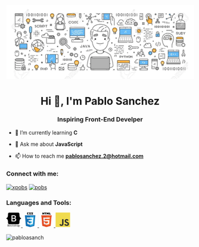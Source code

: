 ![logo](https://github.com/PabloASanch/PabloASanch/blob/main/GithubBanner2.png)
<h1 align="center">Hi 👋, I'm Pablo Sanchez</h1>
<h3 align="center">Inspiring Front-End Develper</h3>

- 🌱 I’m currently learning **C**

- 💬 Ask me about **JavaScript**

- 📫 How to reach me **pablosanchez.2@hotmail.com**

<h3 align="left">Connect with me:</h3>
<p align="left">
<a href="https://instagram.com/xpobs" target="blank"><img align="center" src="https://raw.githubusercontent.com/rahuldkjain/github-profile-readme-generator/master/src/images/icons/Social/instagram.svg" alt="xpobs" height="30" width="40" /></a>
<a href="https://www.youtube.com/c/pobs" target="blank"><img align="center" src="https://raw.githubusercontent.com/rahuldkjain/github-profile-readme-generator/master/src/images/icons/Social/youtube.svg" alt="pobs" height="30" width="40" /></a>
</p>

<h3 align="left">Languages and Tools:</h3>
<p align="left"> <a href="https://getbootstrap.com" target="_blank" rel="noreferrer"> <img src="https://raw.githubusercontent.com/devicons/devicon/master/icons/bootstrap/bootstrap-plain-wordmark.svg" alt="bootstrap" width="40" height="40"/> </a> <a href="https://www.w3schools.com/css/" target="_blank" rel="noreferrer"> <img src="https://raw.githubusercontent.com/devicons/devicon/master/icons/css3/css3-original-wordmark.svg" alt="css3" width="40" height="40"/> </a> <a href="https://www.w3.org/html/" target="_blank" rel="noreferrer"> <img src="https://raw.githubusercontent.com/devicons/devicon/master/icons/html5/html5-original-wordmark.svg" alt="html5" width="40" height="40"/> </a> <a href="https://developer.mozilla.org/en-US/docs/Web/JavaScript" target="_blank" rel="noreferrer"> <img src="https://raw.githubusercontent.com/devicons/devicon/master/icons/javascript/javascript-original.svg" alt="javascript" width="40" height="40"/> </a> </p>

<p><img align="center" src="https://github-readme-stats.vercel.app/api/top-langs?username=pabloasanch&show_icons=true&locale=en&layout=compact" alt="pabloasanch" /></p>
